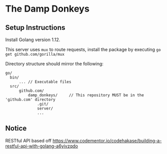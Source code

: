 # The Damp Donkeys


## Setup Instructions
Install Golang version 1.12.

This server uses `mux` to route requests, install the package by executing `go get github.com/gorilla/mux`


Directory structure should mirror the following:
```
go/
  bin/
      ... // Executable files
  src/
      github.com/
          damp_donkeys/     // This repository MUST be in the 'github.com' directory
              .git/
              server/
              ...
```

## Notice
RESTful API based off https://www.codementor.io/codehakase/building-a-restful-api-with-golang-a6yivzqdo

